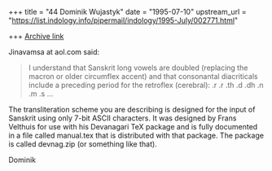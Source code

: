 +++
title = "44 Dominik Wujastyk"
date = "1995-07-10"
upstream_url = "https://list.indology.info/pipermail/indology/1995-July/002771.html"

+++
[Archive link](https://list.indology.info/pipermail/indology/1995-July/002771.html)

Jinavamsa at aol.com said:
> 
> I understand that Sanskrit long vowels are doubled (replacing the macron or
> older circumflex accent) and that consonantal diacriticals include a
> preceding period for the retroflex (cerebral):
>  .r .r .th .d .dh .n .m .s
...

The transliteration scheme you are describing is designed for the input
of Sanskrit using only 7-bit ASCII characters.  It was designed by Frans
Velthuis for use with his Devanagari TeX package and is fully documented
in a file called manual.tex that is distributed with that package.  The
package is called devnag.zip (or something like that).

Dominik








